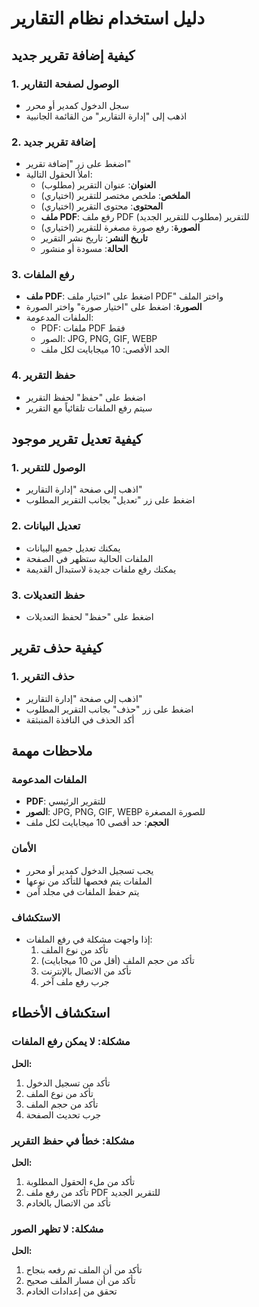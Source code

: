 # دليل استخدام نظام التقارير

## كيفية إضافة تقرير جديد

### 1. الوصول لصفحة التقارير
- سجل الدخول كمدير أو محرر
- اذهب إلى "إدارة التقارير" من القائمة الجانبية

### 2. إضافة تقرير جديد
- اضغط على زر "إضافة تقرير"
- املأ الحقول التالية:
  - **العنوان**: عنوان التقرير (مطلوب)
  - **الملخص**: ملخص مختصر للتقرير (اختياري)
  - **المحتوى**: محتوى التقرير (اختياري)
  - **ملف PDF**: رفع ملف PDF للتقرير (مطلوب للتقرير الجديد)
  - **الصورة**: رفع صورة مصغرة للتقرير (اختياري)
  - **تاريخ النشر**: تاريخ نشر التقرير
  - **الحالة**: مسودة أو منشور

### 3. رفع الملفات
- **ملف PDF**: اضغط على "اختيار ملف PDF" واختر الملف
- **الصورة**: اضغط على "اختيار صورة" واختر الصورة
- الملفات المدعومة:
  - PDF: ملفات PDF فقط
  - الصور: JPG, PNG, GIF, WEBP
  - الحد الأقصى: 10 ميجابايت لكل ملف

### 4. حفظ التقرير
- اضغط على "حفظ" لحفظ التقرير
- سيتم رفع الملفات تلقائياً مع التقرير

## كيفية تعديل تقرير موجود

### 1. الوصول للتقرير
- اذهب إلى صفحة "إدارة التقارير"
- اضغط على زر "تعديل" بجانب التقرير المطلوب

### 2. تعديل البيانات
- يمكنك تعديل جميع البيانات
- الملفات الحالية ستظهر في الصفحة
- يمكنك رفع ملفات جديدة لاستبدال القديمة

### 3. حفظ التعديلات
- اضغط على "حفظ" لحفظ التعديلات

## كيفية حذف تقرير

### 1. حذف التقرير
- اذهب إلى صفحة "إدارة التقارير"
- اضغط على زر "حذف" بجانب التقرير المطلوب
- أكد الحذف في النافذة المنبثقة

## ملاحظات مهمة

### الملفات المدعومة
- **PDF**: للتقرير الرئيسي
- **الصور**: JPG, PNG, GIF, WEBP للصورة المصغرة
- **الحجم**: حد أقصى 10 ميجابايت لكل ملف

### الأمان
- يجب تسجيل الدخول كمدير أو محرر
- الملفات يتم فحصها للتأكد من نوعها
- يتم حفظ الملفات في مجلد آمن

### الاستكشاف
- إذا واجهت مشكلة في رفع الملفات:
  1. تأكد من نوع الملف
  2. تأكد من حجم الملف (أقل من 10 ميجابايت)
  3. تأكد من الاتصال بالإنترنت
  4. جرب رفع ملف آخر

## استكشاف الأخطاء

### مشكلة: لا يمكن رفع الملفات
**الحل:**
1. تأكد من تسجيل الدخول
2. تأكد من نوع الملف
3. تأكد من حجم الملف
4. جرب تحديث الصفحة

### مشكلة: خطأ في حفظ التقرير
**الحل:**
1. تأكد من ملء الحقول المطلوبة
2. تأكد من رفع ملف PDF للتقرير الجديد
3. تأكد من الاتصال بالخادم

### مشكلة: لا تظهر الصور
**الحل:**
1. تأكد من أن الملف تم رفعه بنجاح
2. تأكد من أن مسار الملف صحيح
3. تحقق من إعدادات الخادم 